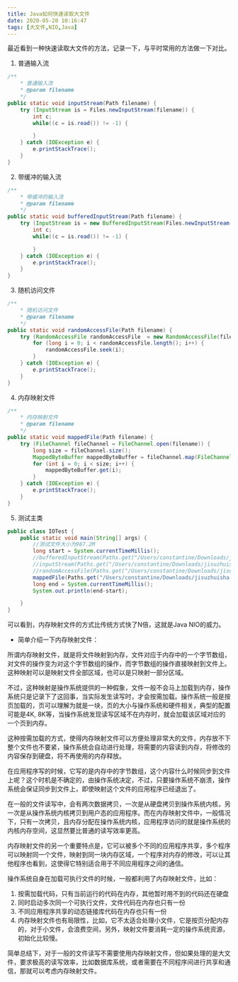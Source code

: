 ```yaml
---
title: Java如何快速读取大文件
date: 2020-05-20 10:16:47
tags: [大文件,NIO,Java]
---
```


最近看到一种快速读取大文件的方法，记录一下，与平时常用的方法做一下对比。

1. 普通输入流

```java
/**
    * 普通输入流
    * @param filename
    */
public static void inputStream(Path filename) {
    try (InputStream is = Files.newInputStream(filename)) {
        int c;
        while((c = is.read()) != -1) {

        }
    } catch (IOException e) {
        e.printStackTrace();
    }
}
```

2. 带缓冲的输入流

```java
/**
    * 带缓冲的输入流
    * @param filename
    */
public static void bufferedInputStream(Path filename) {
    try (InputStream is = new BufferedInputStream(Files.newInputStream(filename))) {
        int c;
        while((c = is.read()) != -1) {

        }
    } catch (IOException e) {
        e.printStackTrace();
    }
}
```

3. 随机访问文件

```java
/**
    * 随机访问文件
    * @param filename
    */
public static void randomAccessFile(Path filename) {
    try (RandomAccessFile randomAccessFile  = new RandomAccessFile(filename.toFile(), "r")) {
        for (long i = 0; i < randomAccessFile.length(); i++) {
            randomAccessFile.seek(i);
        }
    } catch (IOException e) {
        e.printStackTrace();
    }
}
```

4. 内存映射文件

```java
/**
    * 内存映射文件
    * @param filename
    */
public static void mappedFile(Path filename) {
    try (FileChannel fileChannel = FileChannel.open(filename)) {
        long size = fileChannel.size();
        MappedByteBuffer mappedByteBuffer = fileChannel.map(FileChannel.MapMode.READ_ONLY, 0, size);
        for (int i = 0; i < size; i++) {
            mappedByteBuffer.get(i);
        }
    } catch (IOException e) {
        e.printStackTrace();
    }
}
```

5. 测试主类 

```java
public class IOTest {
    public static void main(String[] args) {
        //测试文件大小为987.2M
        long start = System.currentTimeMillis();
        //bufferedInputStream(Paths.get("/Users/constantine/Downloads/jisuzhuisha.mp4"));//22038
        //inputStream(Paths.get("/Users/constantine/Downloads/jisuzhuisha.mp4")); //龟速，没有耐心等出结果
        //randomAccessFile(Paths.get("/Users/constantine/Downloads/jisuzhuisha.mp4"));//龟速，没有耐心等出结果
        mappedFile(Paths.get("/Users/constantine/Downloads/jisuzhuisha.mp4"));//816
        long end = System.currentTimeMillis();
        System.out.println(end-start);

    }   
}

```

可以看到，内存映射文件的方式比传统方式快了N倍，这就是Java NIO的威力。

- 简单介绍一下内存映射文件：

所谓内存映射文件，就是将文件映射到内存，文件对应于内存中的一个字节数组，对文件的操作变为对这个字节数组的操作，而字节数组的操作直接映射到文件上。这种映射可以是映射文件全部区域，也可以是只映射一部分区域。

不过，这种映射是操作系统提供的一种假象，文件一般不会马上加载到内存，操作系统只是记录下了这回事，当实际发生读写时，才会按需加载。操作系统一般是按页加载的，页可以理解为就是一块，页的大小与操作系统和硬件相关，典型的配置可能是4K, 8K等，当操作系统发现读写区域不在内存时，就会加载该区域对应的一个页到内存。

这种按需加载的方式，使得内存映射文件可以方便处理非常大的文件，内存放不下整个文件也不要紧，操作系统会自动进行处理，将需要的内容读到内存，将修改的内容保存到硬盘，将不再使用的内存释放。

在应用程序写的时候，它写的是内存中的字节数组，这个内容什么时候同步到文件上呢？这个时机是不确定的，由操作系统决定，不过，只要操作系统不崩溃，操作系统会保证同步到文件上，即使映射这个文件的应用程序已经退出了。

在一般的文件读写中，会有两次数据拷贝，一次是从硬盘拷贝到操作系统内核，另一次是从操作系统内核拷贝到用户态的应用程序。而在内存映射文件中，一般情况下，只有一次拷贝，且内存分配在操作系统内核，应用程序访问的就是操作系统的内核内存空间，这显然要比普通的读写效率更高。

内存映射文件的另一个重要特点是，它可以被多个不同的应用程序共享，多个程序可以映射同一个文件，映射到同一块内存区域，一个程序对内存的修改，可以让其他程序也看到，这使得它特别适合用于不同应用程序之间的通信。

操作系统自身在加载可执行文件的时候，一般都利用了内存映射文件，比如：

1. 按需加载代码，只有当前运行的代码在内存，其他暂时用不到的代码还在硬盘
2. 同时启动多次同一个可执行文件，文件代码在内存也只有一份
3. 不同应用程序共享的动态链接库代码在内存也只有一份 
4. 内存映射文件也有局限性，比如，它不太适合处理小文件，它是按页分配内存的，对于小文件，会浪费空间，另外，映射文件要消耗一定的操作系统资源，初始化比较慢。

简单总结下，对于一般的文件读写不需要使用内存映射文件，但如果处理的是大文件，要求极高的读写效率，比如数据库系统，或者需要在不同程序间进行共享和通信，那就可以考虑内存映射文件。
